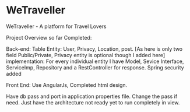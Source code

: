 # WeTraveller
WeTraveller - A platform for Travel Lovers

Project Overview so far Completed:

Back-end:
Table Entity:  User, Privacy, Location, post. [As here is only two field Public/Private, Privacy entity is optional though I added here]
implementation: For every individual entity I have Model, Sevice Interface, ServiceImp, Repository and a RestController for response.
Spring security added
  
Front End:
Use AngularJs, Completed html design. 

Have db pass and port in application properties file. Change the pass if need. Just have the architecture not ready yet to run completely in view.

    
 
